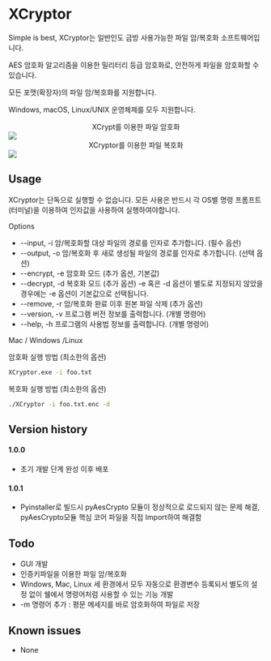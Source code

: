 # XCryptor
Simple is best, XCryptor는 일반인도 금방 사용가능한 파일 암/복호화 소프트웨어입니다.

AES 암호화 알고리즘을 이용한 밀리터리 등급 암호화로, 안전하게 파일을 암호화할 수 있습니다.

모든 포맷(확장자)의 파일 암/복호화를 지원합니다. 

Windows, macOS, Linux/UNIX 운영체제를 모두 지원합니다.



<center>XCrypt를 이용한 파일 암호화</center>

<img src="https://blog.kakaocdn.net/dn/bcJ77T/btq7Y4hc6i9/DbkVrBMNAKUlN5cDZ6kKv1/img.gif">

<center>XCryptor를 이용한 파일 복호화</center>

<img src="https://blog.kakaocdn.net/dn/bVPVwA/btq7U0AbvTR/hkwuOevXbSIAxAcj6YWA31/img.gif">

## Usage

XCryptor는 단독으로 실행할 수 없습니다.
모든 사용은 반드시 각 OS별 명령 프롬프트 (터미널)을 이용하여 인자값을 사용하여 실행하여야합니다.

Options

- --input, -i 암/복호화할 대상 파일의 경로를 인자로 추가합니다. (필수 옵션)
- --output, -o 암/복호화 후 새로 생성될 파일의 경로를 인자로 추가합니다. (선택 옵션)
- --encrypt, -e 암호화 모드 (추가 옵션, 기본값)
- --decrypt, -d 복호화 모드 (추가 옵션)
  -e 혹은 -d 옵션이 별도로 지정되지 않았을 경우에는 -e 옵션이 기본값으로 선택됩니다.
- --remove, -r 암/복호화 완료 이후 원본 파일 삭제 (추가 옵션)
- --version, -v 프로그램 버전 정보를 출력합니다. (개별 명령어)
- --help, -h 프로그램의 사용법 정보를 출력합니다. (개별 명령어)

Mac / Windows /Linux

암호화 실행 방법 (최소한의 옵션)

```bash
XCryptor.exe -i foo.txt
```

복호화 실행 방법 (최소한의 옵션)

```bash
./XCryptor -i foo.txt.enc -d
```

## Version history

#### 1.0.0

- 초기 개발 단계 완성 이후 배포

#### 1.0.1

- Pyinstaller로 빌드시 pyAesCrypto 모듈이 정상적으로 로드되지 않는 문제 해결, pyAesCrypto모듈 핵심 코어 파일을 직접 Import하여 해결함

## Todo

- GUI 개발
- 인증키파일을 이용한 파일 암/복호화
- Windows, Mac, Linux 세 환경에서 모두 자동으로 환경변수 등록되서 별도의 설정 없이 쉘에서 명령어처럼 사용할 수 있는 기능 개발
- -m 명령어 추가 : 평문 메세지를 바로 암호화하여 파일로 저장

## Known issues

- None
